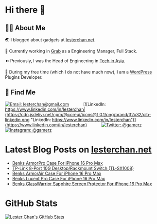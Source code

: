 # Hi there 👋

## 👨‍💻 About Me

🌏 I blogged about gadgets at [lesterchan.net](https://lesterchan.net).

🥞 Currently working in [Grab](https://grab.com) as a Engineering Manager, Full Stack.

⏪ Previously, I was the Head of Engineering in [Tech in Asia](https://www.techinasia.com).

🔌 During my free time (which I do not have much now), I am a [WordPress](https://wordpress.org) Plugins Developer.

## 🔎 Find Me

[![Email: lesterchan@gmail.com](https://cdn.jsdelivr.net/npm/@coreui/icons@1.0.1/png/brand/32x32/cib-gmail.png "Email: lesterchan@gmail.com")](mailto:lesterchan@gmail.com)
&nbsp;&nbsp;&nbsp;&nbsp;&nbsp;&nbsp;&nbsp;&nbsp;&nbsp;&nbsp;
[![LinkedIn: https://www.linkedin.com/in/lesterchan](https://cdn.jsdelivr.net/npm/@coreui/icons@1.0.1/png/brand/32x32/cib-linkedin.png "LinkedIn: https://www.linkedin.com/in/lesterchan")](https://www.linkedin.com/in/lesterchan)
&nbsp;&nbsp;&nbsp;&nbsp;&nbsp;&nbsp;&nbsp;&nbsp;&nbsp;&nbsp;
[![Twitter: @gamerz](https://cdn.jsdelivr.net/npm/@coreui/icons@1.0.1/png/brand/32x32/cib-twitter.png "Twitter: @gamerz")](https://twitter.com/gamerz)
&nbsp;&nbsp;&nbsp;&nbsp;&nbsp;&nbsp;&nbsp;&nbsp;&nbsp;&nbsp;
[![Instagram: @gamerz](https://cdn.jsdelivr.net/npm/@coreui/icons@1.0.1/png/brand/32x32/cib-instagram.png "Instagram: @gamerz")](https://instagram.com/gamerz)

# Latest Blog Posts on [lesterchan.net](https://lesterchan.net)

<!-- BLOG-POST-LIST:START -->
- [Benks ArmorPro Case For iPhone 16 Pro Max](https://lesterchan.net/blog/2024/10/28/benks-armorpro-case-for-iphone-16-pro-max/)
- [TP-Link 8-Port 10G Desktop/Rackmount Switch &lpar;TL-SX1008&rpar;](https://lesterchan.net/blog/2024/10/14/tp-link-8-port-10g-desktop-rackmount-switch-tl-sx1008/)
- [Benks ArmorAir Case For iPhone 16 Pro Max](https://lesterchan.net/blog/2024/10/07/benks-armorair-case-for-iphone-16-pro-max/)
- [Benks Lucent Pro Case For iPhone 16 Pro Max](https://lesterchan.net/blog/2024/09/30/benks-lucent-pro-case-for-iphone-16-pro-max/)
- [Benks GlassWarrior Sapphire Screen Protector For iPhone 16 Pro Max](https://lesterchan.net/blog/2024/09/23/benks-glasswarrior-sapphire-screen-protector-for-iphone-16-pro-max/)
<!-- BLOG-POST-LIST:END -->

# GitHub Stats

[![Lester Chan's GitHub Stats](https://github-readme-stats.vercel.app/api?username=lesterchan&show_icons=true&theme=transparent&private=true&include_all_commits=true "Lester Chan's GitHub Stats")](https://github.com/lesterchan)

